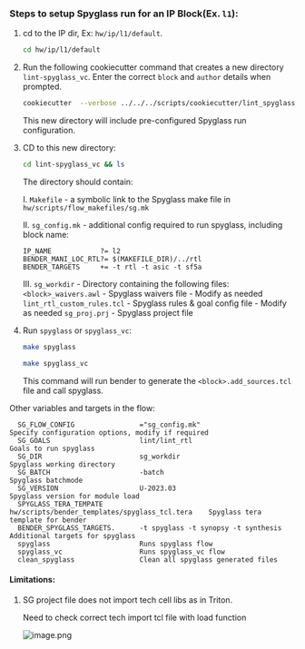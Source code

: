 ### Steps to setup Spyglass run for an IP Block(Ex. `l1`):

1. cd to the IP dir, Ex: `hw/ip/l1/default`.

   ```bash
   cd hw/ip/l1/default
   ```

2. Run the following cookiecutter command that creates a new directory `lint-spyglass_vc`. Enter the correct `block` and `author` details when prompted.

   ```bash
   cookiecutter  --verbose ../../../scripts/cookiecutter/lint_spyglass_directory
   ```

   This new directory will include pre-configured Spyglass run configuration.

3. CD to this new directory:

   ```bash
   cd lint-spyglass_vc && ls
   ```

   The directory should contain:

   I. `Makefile` - a symbolic link to the Spyglass make file in `hw/scripts/flow_makefiles/sg.mk`

   II. `sg_config.mk` - additional config required to run spyglass, including block name:

      ```make
      IP_NAME            ?= l2
      BENDER_MANI_LOC_RTL?= $(MAKEFILE_DIR)/../rtl
      BENDER_TARGETS 	 += -t rtl -t asic -t sf5a  
      ```
   
   III. `sg_workdir` - Directory containing the following files:
         `<block>_waivers.awl` - Spyglass waivers file - Modify as needed
         `lint_rtl_custom_rules.tcl` - Spyglass rules & goal config file - Modify as needed
         `sg_proj.prj` - Spyglass project file

4. Run `spyglass` or `spyglass_vc`:

   ```bash
   make spyglass
   ```
   ```bash
   make spyglass_vc
   ```

   This command will run bender to generate the `<block>.add_sources.tcl` file and call spyglass.

Other variables and targets in the flow:

```
  SG_FLOW_CONFIG                ="sg_config.mk"                                  Specify configuration options, modify if required
  SG_GOALS                      lint/lint_rtl                                    Goals to run spyglass
  SG_DIR                        sg_workdir                                       Spyglass working directory
  SG_BATCH                      -batch                                           Spyglass batchmode
  SG_VERSION                    U-2023.03                                        Spyglass version for module load
  SPYGLASS_TERA_TEMPATE         hw/scripts/bender_templates/spyglass_tcl.tera    Spyglass tera template for bender
  BENDER_SPYGLASS_TARGETS.      -t spyglass -t synopsy -t synthesis              Additional targets for spyglass
  spyglass                      Runs spyglass flow
  spyglass_vc                   Runs spyglass_vc flow
  clean_spyglass                Clean all spyglass generated files
```

#### Limitations:

1. SG project file does not import tech cell libs as in Triton.

   Need to check correct tech import tcl file with load function

   ![image.png](/uploads/a01f6a00d779cf537197fdf590ac3e86/image.png)
